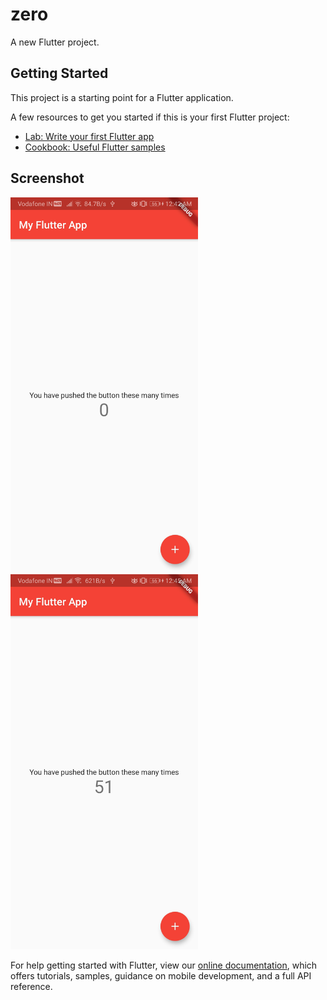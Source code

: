 # zero

A new Flutter project.

## Getting Started

This project is a starting point for a Flutter application.

A few resources to get you started if this is your first Flutter project:

- [Lab: Write your first Flutter app](https://flutter.dev/docs/get-started/codelab)
- [Cookbook: Useful Flutter samples](https://flutter.dev/docs/cookbook)

## Screenshot

<img src="Screenshot/Screenshot_20200910_004254_com.example.zero.jpg" width = 300 >  <img src="Screenshot/Screenshot_20200910_004504_com.example.zero.jpg" width = 300>


For help getting started with Flutter, view our
[online documentation](https://flutter.dev/docs), which offers tutorials,
samples, guidance on mobile development, and a full API reference.

